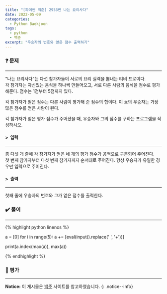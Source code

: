 ```yaml
---
title: "[파이썬 백준] 2953번 나는 요리사다"
date: 2022-05-09
categories:
  - Python Baekjoon
tags:
  - python
  - 백준
excerpt: "우승자의 번호와 얻은 점수 출력하기"
---
```


### ❓ 문제

---

"나는 요리사다"는 다섯 참가자들이 서로의 요리 실력을 뽐내는 티비 프로이다.<br>
각 참가자는 자신있는 음식을 하나씩 만들어오고, 서로 다른 사람의 음식을 점수로 평가해준다. 점수는 1점부터 5점까지 있다.<br>

각 참가자가 얻은 점수는 다른 사람이 평가해 준 점수의 합이다. 이 쇼의 우승자는 가장 많은 점수를 얻은 사람이 된다.<br>

각 참가자가 얻은 평가 점수가 주어졌을 때, 우승자와 그의 점수를 구하는 프로그램을 작성하시오.<br>



#### > &nbsp;입력

---

총 다섯 개 줄에 각 참가자가 얻은 네 개의 평가 점수가 공백으로 구분되어 주어진다.<br>
첫 번째 참가자부터 다섯 번째 참가자까지 순서대로 주어진다. 항상 우승자가 유일한 경우만 입력으로 주어진다.<br>


#### > &nbsp;출력

---

첫째 줄에 우승자의 번호와 그가 얻은 점수를 출력한다.<br>


### ✔️ 풀이

---

{% highlight python linenos %}

a = [0]
for i in range(5):
    a += [eval(input().replace(' ', '+'))]

print(a.index(max(a)), max(a))

{% endhighlight %}

### 💬 평가

---



**Notice:** 이 게시물은 [백준](https://www.acmicpc.net/problem/2953) 사이트를 참고하였습니다.
{: .notice--info}
